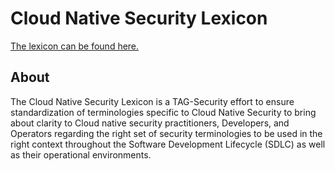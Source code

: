 # Cloud Native Security Lexicon
[The lexicon can be found here.](cloud-native-security-lexicon)
## About

The Cloud Native Security Lexicon is a TAG-Security effort to ensure standardization of terminologies specific to Cloud Native Security to bring about clarity to Cloud native security practitioners, Developers, and Operators regarding the right set of security terminologies to be used in the right context throughout the Software Development Lifecycle <!-- cspell:disable -->(SDLC) as well as their operational environments.
